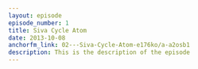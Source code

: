 ```yaml
---
layout: episode
episode_number: 1
title: Siva Cycle Atom
date: 2013-10-08
anchorfm_link: 02---Siva-Cycle-Atom-e176ko/a-a2osb1
description: This is the description of the episode
---
```

